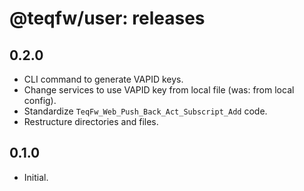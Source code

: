 # @teqfw/user: releases

## 0.2.0

* CLI command to generate VAPID keys.
* Change services to use VAPID key from local file (was: from local config).
* Standardize `TeqFw_Web_Push_Back_Act_Subscript_Add` code.
* Restructure directories and files.

## 0.1.0

* Initial.
